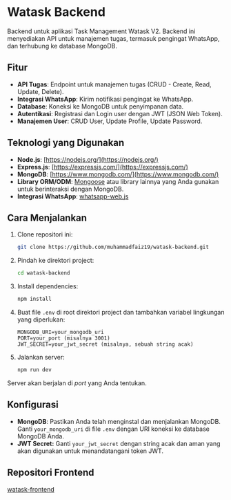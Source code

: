 # Watask Backend

Backend untuk aplikasi Task Management Watask V2. Backend ini menyediakan API untuk manajemen tugas, termasuk pengingat WhatsApp, dan terhubung ke database MongoDB.

## Fitur

*   **API Tugas**: Endpoint untuk manajemen tugas (CRUD - Create, Read, Update, Delete).
*   **Integrasi WhatsApp**: Kirim notifikasi pengingat ke WhatsApp.
*   **Database**: Koneksi ke MongoDB untuk penyimpanan data.
*   **Autentikasi**: Registrasi dan Login user dengan JWT (JSON Web Token).
*   **Manajemen User**: CRUD User, Update Profile, Update Password.

## Teknologi yang Digunakan

*   **Node.js**: [https://nodejs.org/](https://nodejs.org/)
*   **Express.js**: [https://expressjs.com/](https://expressjs.com/)
*   **MongoDB**: [https://www.mongodb.com/](https://www.mongodb.com/)
*   **Library ORM/ODM**: [Mongoose](https://mongoosejs.com/) atau library lainnya yang Anda gunakan untuk berinteraksi dengan MongoDB.
*   **Integrasi WhatsApp**: [whatsapp-web.js](https://www.npmjs.com/package/whatsapp-web.js)

## Cara Menjalankan

1.  Clone repositori ini:

    ```bash
    git clone https://github.com/muhammadfaiz19/watask-backend.git
    ```

2.  Pindah ke direktori project:

    ```bash
    cd watask-backend
    ```

3.  Install dependencies:

    ```bash
    npm install
    ```

4.  Buat file `.env` di root direktori project dan tambahkan variabel lingkungan yang diperlukan:

    ```
    MONGODB_URI=your_mongodb_uri
    PORT=your_port (misalnya 3001)
    JWT_SECRET=your_jwt_secret (misalnya, sebuah string acak)
    ```

5.  Jalankan server:

    ```bash
    npm run dev
    ```

Server akan berjalan di *port* yang Anda tentukan.

## Konfigurasi

*   **MongoDB**: Pastikan Anda telah menginstal dan menjalankan MongoDB. Ganti `your_mongodb_uri` di file `.env` dengan URI koneksi ke database MongoDB Anda.
*   **JWT Secret:** Ganti `your_jwt_secret` dengan string acak dan aman yang akan digunakan untuk menandatangani token JWT.

## Repositori Frontend

[watask-frontend](https://github.com/muhammadfaiz19/watask-v2)